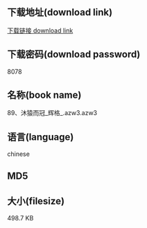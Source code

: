 ## 下载地址(download link)
[下载链接 download link](https://tutu365.netlify.app/?s=89%E3%80%81%E6%B2%90%E7%8C%BF%E8%80%8C%E5%86%A0_%E8%BE%89%E6%A0%BC_.azw3)

## 下载密码(download password)
8078

## 名称(book name)
89、沐猿而冠_辉格_.azw3.azw3

## 语言(language)
chinese

## MD5


## 大小(filesize)
498.7 KB
